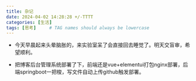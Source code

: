 ```yaml
---
title: 杂记
date: 2024-04-02 14:28:28 +/-TTTT
categories: [生活]
tags: [思考]     # TAG names should always be lowercase
---
```


- 今天早晨起来头晕脑胀的，来实验室呆了会直接回去睡觉了。明天交盲审，希望顺利。

- 把博客后台管理系统部署了下，前端还是vue+elementui打包nginx部署，后端springboot一把梭，写文件自动上传github触发部署。